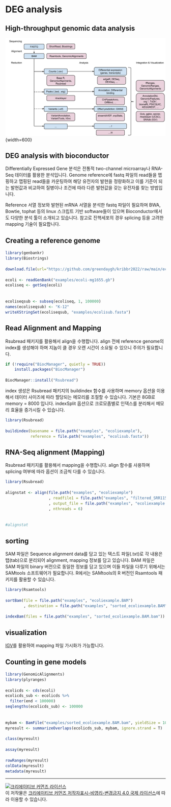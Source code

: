 # DEG analysis

## High-throughput genomic data analysis


![](images/12/htanalysis.png){width=600}


## DEG analysis with bioconductor

Differentially Expressed Gene 분석은 전통적 two-channel microarray나 RNA-Seq 데이터를 활용한 분석입니다. Genome reference에 fastq 파일의 read들을 맵핑하고 맵핑된 read들을 카운팅하여 해당 유전자의 발현을 정량화하고 이를 기준이 되는 발현값과 비교하여 질병이나 조건에 따라 다른 발현값을 갖는 유전자를 찾는 방법입니다. 

Reference 서열 정보와 발현된 mRNA 서열을 분석한 fastq 파일이 필요하며 BWA, Bowtie, tophat 등의 linux 스크립트 기반 software들이 있으며 Bioconductor에서도 다양한 분석 툴이 소개되고 있습니다. 참고로 진핵세포의 경우 splicing 등을 고려한 mapping 기술이 필요합니다. 


## Creating a reference genome



```r
library(genbankr)
library(Biostrings)

download.file(url="https://github.com/greendaygh/kribbr2022/raw/main/ecoli-mg1655.gb", destfile="examples/ecoli-mg1655.gb")

ecoli <- readGenBank("examples/ecoli-mg1655.gb")
ecoliseq <- getSeq(ecoli)


ecoliseqsub <- subseq(ecoliseq, 1, 100000)
names(ecoliseqsub) <- "K-12"
writeXStringSet(ecoliseqsub, "examples/ecolisub.fasta")

```



## Read Alignment and Mapping 

Rsubread 패키지를 활용해서 align을 수행합니다. align 전에 reference genome의 index를 생성해야 하며 지놈이 클 경우 오랜 시간이 소요될 수 있으니 주의가 필요합니다.


```r
if (!require("BiocManager", quietly = TRUE))
    install.packages("BiocManager")

BiocManager::install("Rsubread")
```


index 생성은 Rsubread 패키지의 buildindex 함수를 사용하며 memory 옵션을 이용해서 데이터 사이즈에 따라 할당되는 메모리를 조절할 수 있습니다. 기본은 8GB로 memory = 8000 입니다. indexSplit 옵션으로 크로모좀별로 인덱스를 분리해서 메모리 효율을 증가시킬 수 있습니다.  


```r
library(Rsubread)

buildindex(basename = file.path("examples", "ecoliexample"), 
           reference = file.path("examples", "ecolisub.fasta"))
```

## RNA-Seq alignment (Mapping)

Rsubread 패키지를 활용해서 mapping을 수행합니다. align 함수를 사용하며 splicing 여부에 따라 옵션이 조금씩 다를 수 있습니다. 



```r
library(Rsubread)

alignstat <- align(file.path("examples", "ecoliexample")
                   , readfile1 = file.path("examples", "filtered_SRR11549076_1.fastq_R1.fastq.gz")
                   , output_file = file.path("examples", "ecoliexample.BAM")
                   , nthreads = 6)


#alignstat

```

## sorting

SAM 파일은 Sequence alignment data를 담고 있는 텍스트 파일(.txt)로 각 내용은 탭(tab)으로 분리되어 alignment, mapping 정보를 담고 있습니다. BAM 파일은 SAM 파일의 binary 버전으로 동일한 정보를 담고 있으며 이들 파일을 다루기 위해서는 SAMtools 소프트웨어가 필요합니다. R에서는 SAMtools의 R 버전인 Rsamtools 패키지를 활용할 수 있습니다.



```r
library(Rsamtools)

sortBam(file = file.path("examples", "ecoliexample.BAM")
        , destination = file.path("examples", "sorted_ecoliexample.BAM"))

indexBam(files = file.path("examples", "sorted_ecoliexample.BAM.bam"))

```


## visualization

[IGV](https://software.broadinstitute.org/software/igv/)를 활용하여 mapping 파일 가시화가 가능합니다. 



## Counting in gene models


```r
library(GenomicAlignments)
library(plyranges)

ecolicds <- cds(ecoli)
ecolicds_sub <- ecolicds %>% 
  filter(end < 100000)
seqlengths(ecolicds_sub) <- 100000


mybam <- BamFile("examples/sorted_ecoliexample.BAM.bam", yieldSize = 100000)
myresult <- summarizeOverlaps(ecolicds_sub, mybam, ignore.strand = T)

class(myresult)

assay(myresult)

rowRanges(myresult)
colData(myresult)
metadata(myresult)

```




---


<a rel="license" href="http://creativecommons.org/licenses/by-nc-nd/4.0/"><img alt="크리에이티브 커먼즈 라이선스" style="border-width:0" src="https://i.creativecommons.org/l/by-nc-nd/4.0/88x31.png" /></a><br />이 저작물은 <a rel="license" href="http://creativecommons.org/licenses/by-nc-nd/4.0/">크리에이티브 커먼즈 저작자표시-비영리-변경금지 4.0 국제 라이선스</a>에 따라 이용할 수 있습니다.

